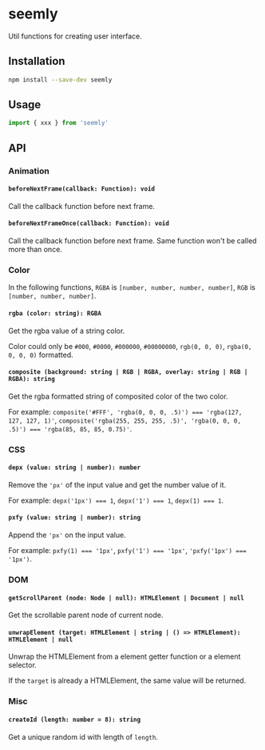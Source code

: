 # seemly
Util functions for creating user interface.

## Installation
```bash
npm install --save-dev seemly
```

## Usage
```js
import { xxx } from 'seemly'
```

## API
### Animation
#### `beforeNextFrame(callback: Function): void`
Call the callback function before next frame.

#### `beforeNextFrameOnce(callback: Function): void`
Call the callback function before next frame. Same function won't be called more than once.

### Color
In the following functions, `RGBA` is `[number, number, number, number]`, `RGB` is `[number, number, number]`.
#### `rgba (color: string): RGBA`
Get the rgba value of a string color.

Color could only be `#000`, `#0000`, `#000000`, `#00000000`, `rgb(0, 0, 0)`, `rgba(0, 0, 0, 0)` formatted.

#### `composite (background: string | RGB | RGBA, overlay: string | RGB | RGBA): string`
Get the rgba formatted string of composited color of the two color.

For example: `composite('#FFF', 'rgba(0, 0, 0, .5)') === 'rgba(127, 127, 127, 1)'`, `composite('rgba(255, 255, 255, .5)', 'rgba(0, 0, 0, .5)') === 'rgba(85, 85, 85, 0.75)'`.


### CSS
#### `depx (value: string | number): number`
Remove the `'px'` of the input value and get the number value of it.

For example: `depx('1px') === 1`, `depx('1') === 1`, `depx(1) === 1`.
#### `pxfy (value: string | number): string`
Append the `'px'` on the input value.

For example: `pxfy(1) === '1px'`, `pxfy('1') === '1px'`, `'pxfy('1px') === '1px')`.

### DOM
#### `getScrollParent (node: Node | null): HTMLElement | Document | null`
Get the scrollable parent node of current node.

#### `unwrapElement (target: HTMLElement | string | () => HTMLElement): HTMLElement | null`
Unwrap the HTMLElement from a element getter function or a element selector.

If the `target` is already a HTMLElement, the same value will be returned.


### Misc
#### `createId (length: number = 8): string`
Get a unique random id with length of `length`.


